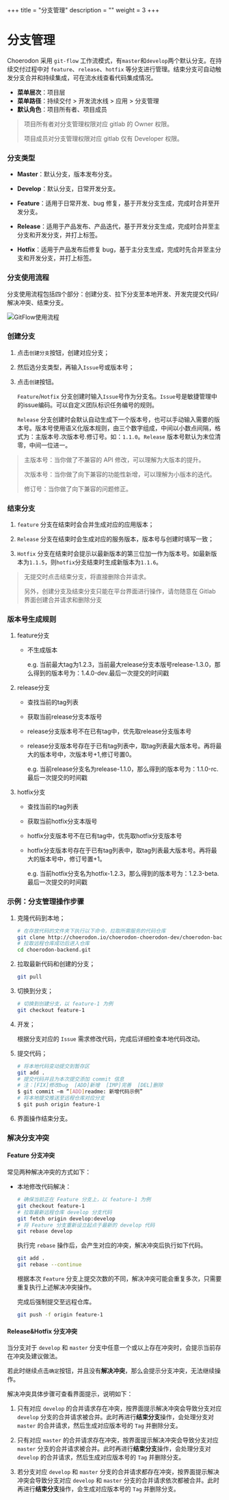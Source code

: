 ﻿+++
title = "分支管理"
description = ""
weight = 3
+++

# 分支管理
  
Choerodon 采用 `git-flow` 工作流模式，有`master`和`develop`两个默认分支。在持续交付过程中对 `feature`、`release`、`hotfix` 等分支进行管理。结束分支可自动触发分支合并和持续集成，可在流水线查看代码集成情况。
  
  - **菜单层次**：项目层  
  - **菜单路径**：持续交付 >  开发流水线 > 应用 > 分支管理
  - **默认角色**：项目所有者、项目成员

<blockquote class="note">
  项目所有者对分支管理权限对应 gitlab 的 Owner 权限。

  项目成员对分支管理权限对应 gitlab 仅有 Developer 权限。
</blockquote>

### 分支类型

 - **Master**：默认分支，版本发布分支。
    
 -  **Develop**：默认分支，日常开发分支。  
 
 -  **Feature**：适用于日常开发、bug 修复，基于开发分支生成，完成时合并至开发分支。

 -  **Release**：适用于产品发布、产品迭代，基于开发分支生成，完成时合并至主分支和开发分支，并打上标签。

 -  **Hotfix**：适用于产品发布后修复 bug，基于主分支生成，完成时先合并至主分支和开发分支，并打上标签。

### 分支使用流程
 
分支使用流程包括四个部分：创建分支、拉下分支至本地开发、开发完提交代码/解决冲突、结束分支。

 ![GitFlow使用流程](/docs/user-guide/deployment-pipeline/image/gitflow_use_flow.png)

### 创建分支

 1. 点击`创建分支`按钮，创建对应分支；

 1. 然后选分支类型，再输入`Issue`号或版本号；

 1. 点击`创建`按钮。
    
    `Feature`/`Hotfix` 分支创建时输入`Issue`号作为分支名。`Issue`号是敏捷管理中的issue编码。可以自定义团队标识任务编号的规则。
   
    `Release` 分支创建时会默认自动生成下一个版本号，也可以手动输入需要的版本号。版本号使用语义化版本规则，由三个数字组成，中间以小数点间隔，格式为：主版本号.次版本号.修订号。如：`1.1.0`。`Release` 版本号默认为末位清零，中间一位进一。

<blockquote class="note">
 主版本号：当你做了不兼容的 API 修改，可以理解为大版本的提升。
 
 次版本号：当你做了向下兼容的功能性新增，可以理解为小版本的迭代。
 
 修订号：当你做了向下兼容的问题修正。
</blockquote>
    

### 结束分支
 
 1. `feature` 分支在结束时会合并生成对应的应用版本；

 2. `Release` 分支在结束时会生成对应的服务版本，版本号与创建时填写一致；

 3. `Hotfix` 分支在结束时会提示以最新版本的第三位加一作为版本号。如最新版本为`1.1.5`，则`hotfix`分支结束时生成新版本为`1.1.6`。

<blockquote class="note">
 无提交时点击结束分支，将直接删除合并请求。

 另外，创建分支及结束分支只能在平台界面进行操作，请勿随意在 Gitlab 界面创建合并请求和删除分支
</blockquote>

### 版本号生成规则

1. feature分支

    - 不生成版本
    
      e.g. 当前最大tag为1.2.3，当前最大release分支本版号release-1.3.0，那么得到的版本号为：1.4.0-dev.最后一次提交的时间戳
    
1. release分支

    - 查找当前的tag列表
    - 获取当前release分支本版号
    - release分支版本号不在已有tag中，优先取release分支版本号
    - release分支版本号存在于已有tag列表中，取tag列表最大版本号。再将最大的版本号中，次版本号+1,修订号置0。
    
      e.g. 当前release分支名为release-1.1.0，那么得到的版本号为：1.1.0-rc.最后一次提交的时间戳

1. hotfix分支

    - 查找当前的tag列表
    - 获取当前hotfix分支本版号
    - hotfix分支版本号不在已有tag中，优先取hotfix分支版本号
    - hotfix分支版本号存在于已有tag列表中，取tag列表最大版本号。再将最大的版本号中，修订号置+1。
    
      e.g. 当前hotfix分支名为hotfix-1.2.3，那么得到的版本号为：1.2.3-beta.最后一次提交的时间戳


### 示例：分支管理操作步骤

 1. 克隆代码到本地；

    ```bash
    # 在存放代码的文件夹下执行以下命令，拉取所需服务的代码仓库
    git clone http://choerodon.io/choerodon-choerodon-dev/choerodon-backend.git
    # 拉取远程仓库成功后进入仓库
    cd choerodon-backend.git
    ```
 1. 拉取最新代码和创建的分支；

    ```bash
    git pull
    ```
 1. 切换到分支；

    ```bash
    # 切换到创建分支，以 feature-1 为例
    git checkout feature-1
    ```
 1. 开发；

    根据分支对应的 `Issue` 需求修改代码，完成后详细检查本地代码改动。

 1. 提交代码；

    ```bash
    # 将本地代码变动提交到暂存区
    git add .
    # 提交代码并且为本次提交添加 commit 信息
    # 注：[FIX]修改bug  [ADD]新增  [IMP]完善  [DEL]删除
    $ git commit –m “[ADD]readme: 新增代码示例”
    # 将本地提交推送至远程仓库对应分支
    $ git push origin feature-1
    ```
 1. 界面操作结束分支。

### 解决分支冲突

#### Feature 分支冲突

 常见两种解决冲突的方式如下：

 - 本地修改代码解决：

    ```bash
    # 确保当前正在 Feature 分支上，以 feature-1 为例
    git checkout feature-1
    # 拉取最新远程仓库 develop 分支代码
    git fetch origin develop:develop
    # 将 Feature 分支重新设立起点于最新的 develop 代码
    git rebase develop
    ```
    执行完 `rebase` 操作后，会产生对应的冲突，解决冲突后执行如下代码。
    ```bash
    git add .
    git rebase --continue
    ```
    根据本次 `Feature` 分支上提交次数的不同，解决冲突可能会重复多次，只需要重复执行上述解决冲突操作。
  
    完成后强制提交至远程仓库。
    ```bash
    git push -f origin feature-1
    ```

#### Release&Hotfix 分支冲突

 当分支对于 `develop` 和 `master` 分支中任意一个或以上存在冲突时，会提示当前存在冲突及建议做法。

 若此时继续点击`确定`按钮，并且没有**解决冲突**，那么会提示分支冲突，无法继续操作。
 
 解决冲突具体步骤可查看界面提示，说明如下：

  1. 只有对应 `develop` 的合并请求存在冲突，按界面提示解决冲突会导致分支对应 `develop` 分支的合并请求被合并。此时再进行**结束分支**操作，会处理分支对 `master` 的合并请求，然后生成对应版本号的 `Tag` 并删除分支。

  1. 只有对应 `master` 的合并请求存在冲突，按界面提示解决冲突会导致分支对应 `master` 分支的合并请求被合并。此时再进行**结束分支**操作，会处理分支对 `develop` 的合并请求，然后生成对应版本号的 `Tag` 并删除分支。

  1. 若分支对应 `develop` 和 `master` 分支的合并请求都存在冲突，按界面提示解决冲突会导致分支对应 `develop` 和 `master` 分支的合并请求依次都被合并。此时再进行**结束分支**操作，会生成对应版本号的 `Tag` 并删除分支。
